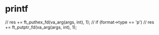 # printf



//     res += ft_puthex_fd(va_arg(args, int), 1);
// if (format->type == 'p')
//     res += ft_putptr_fd(va_arg(args, int), 1);